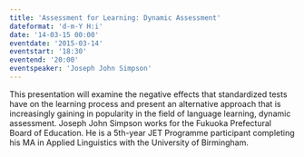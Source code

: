 ```yaml
---
title: 'Assessment for Learning: Dynamic Assessment'
dateformat: 'd-m-Y H:i'
date: '14-03-15 00:00'
eventdate: '2015-03-14'
eventstart: '18:30'
eventend: '20:00'
eventspeaker: 'Joseph John Simpson'
---
```


This presentation will examine the negative effects that standardized tests have on the learning process and present an alternative approach that is increasingly gaining in popularity in the field of language learning, dynamic assessment.
Joseph John Simpson works for the Fukuoka Prefectural Board of Education. He is a 5th-year JET Programme participant completing his  MA in Applied Linguistics with the University of Birmingham.

